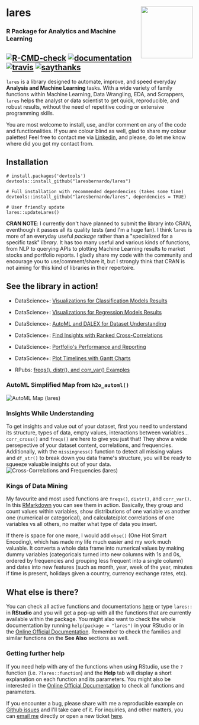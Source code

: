 # lares <img src='man/figures/lares_logo.png' align="right" height="140px" />
### R Package for Analytics and Machine Learning
[![R-CMD-check](https://github.com/laresbernardo/lares/workflows/R-CMD-check/badge.svg?branch=master)](https://github.com/laresbernardo/lares/actions?query=workflow%3AR-CMD-check) [![documentation](https://github.com/laresbernardo/lares/workflows/documentation/badge.svg)](https://laresbernardo.github.io/lares/reference/index.html) [![travis](https://travis-ci.com/laresbernardo/lares.svg?branch=master)](https://travis-ci.com/laresbernardo/lares)  [![saythanks](https://img.shields.io/badge/say-thanks-blue.svg)](https://saythanks.io/to/laresbernardo)
----

`lares` is a library designed to automate, improve, and speed everyday **Analysis and Machine Learning** tasks. With a wide variety of family functions within Machine Learning, Data Wrangling, EDA, and Scrappers, `lares` helps the analyst or data scientist to get quick, reproducible, and robust results, without the need of repetitive coding or extensive programming skills.

You are most welcome to install, use, and/or comment on any of the code and functionalities. If you are colour blind as well, glad to share my colour palettes! Feel free to contact me via [Linkedin](https://www.linkedin.com/in/laresbernardo/), and please, do let me know where did you got my contact from.

## Installation

```{r}
# install.packages('devtools')
devtools::install_github("laresbernardo/lares")

# Full installation with recommended dependencies (takes some time)
devtools::install_github("laresbernardo/lares", dependencies = TRUE)

# User friendly update
lares::updateLares()
```

**CRAN NOTE**: I currently don't have planned to submit the library into CRAN, eventhough it passes all its quality tests (and I'm a huge fan). I think `lares` is more of an everyday useful *package* rather than a "specialized for a specific task" *library*. It has too many useful and various kinds of functions, from NLP to querying APIs to plotting Machine Learning results to market stocks and portfolio reports. I gladly share my code with the community and encourage you to use/comment/share it, but I strongly think that CRAN is not aiming for this kind of libraries in their repertoire.

## See the library in action!

- DataScience+: [Visualizations for Classification Models Results](https://datascienceplus.com/machine-learning-results-one-plot-to-rule-them-all)

- DataScience+: [Visualizations for Regression Models Results](https://datascienceplus.com/machine-learning-results-in-r-one-plot-to-rule-them-all-part-2-regression-models)

- DataScience+: [AutoML and DALEX for Dataset Understanding](https://datascienceplus.com/understanding-titanic-dataset-with-h2os-automl-dalex-and-lares-library)

- DataScience+: [Find Insights with Ranked Cross-Correlations](https://datascienceplus.com/find-insights-with-ranked-cross-correlations/)

- DataScience+: [Portfolio's Performance and Reporting](https://datascienceplus.com/visualize-your-portfolios-performance-and-generate-a-nice-report-with-r)

- DataScience+: [Plot Timelines with Gantt Charts](https://datascienceplus.com/visualize-your-cvs-timeline-with-r-gantt-style/)

- RPubs: [freqs(), distr(), and corr_var() Examples](http://rpubs.com/laresbernardo/freqs-distr-corr)

### AutoML Simplified Map from `h2o_automl()`
![AutoML Map (lares)](man/figures/automl_map.png?raw=true)

### Insights While Understanding
To get insights and value out of your dataset, first you need to understand its structure, types of data, empty values, interactions between variables... `corr_cross()` and `freqs()` are here to give you just that! They show a wide persepective of your dataset content, correlations, and frequencies. Additionally, with the `missingness()` function to detect all missing values and `df_str()` to break down you data frame's structure, you will be ready to squeeze valuable insights out of your data.
![Cross-Correlations and Frequencies (lares)](man/figures/titanic_df.png?raw=true)

### Kings of Data Mining
My favourite and most used functions are `freqs()`, `distr()`, and `corr_var()`. In this [RMarkdown](http://rpubs.com/laresbernardo/freqs-distr-corr) you can see them in action. Basically, they group and count values within variables, show distributions of one variable vs another one (numerical or categorical), and calculate/plot correlations of one variables vs all others, no matter what type of data you insert. 

If there is space for one more, I would add `ohse()` (One Hot Smart Encoding), which has made my life much easier and my work much valuable. It converts a whole data frame into numerical values by making dummy variables (categoricals turned into new columns with 1s and 0s, ordered by frequencies and grouping less frequent into a single column) and dates into new features (such as month, year, week of the year, minutes if time is present, holidays given a country, currency exchange rates, etc).

## What else is there? 

You can check all active functions and documentations [here](https://laresbernardo.github.io/lares/reference/index.html) or type `lares::` in **RStudio** and you will get a pop-up with all the functions that are currently available within the package. You might also want to check the whole documentation by running `help(package = "lares")` in your RStudio or in the [Online Official Documentation](https://laresbernardo.github.io/lares/reference/index.html). Remember to check the families and similar functions on the **See Also** sections as well.

### Getting further help

If you need help with any of the functions when using RStudio, use the `?` function (i.e. `?lares::function`) and the **Help** tab will display a short explanation on each function and its parameters. You might also be interested in the [Online Official Documentation](https://laresbernardo.github.io/lares/reference/index.html) to check all functions and parameters.

If you encounter a bug, please share with me a reproducible example on [Github issues](https://github.com/laresbernardo/lares/issues) and I'll take care of it. For inquiries, and other matters, you can [email me](mailto:laresbernardo@gmail.com "email me") directly or open a new ticket [here](https://github.com/laresbernardo/lares/issues).
